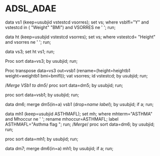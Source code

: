 # ADSL_ADAE

data vs1 (keep=usubjid vstestcd vsorres);
set vs;
where vsblfl="Y" and vstestcd in ( "Weight" "BMI") and VSORRES ne ' ';
run;

data ht (keep=usubjid vstestcd vsorres);
set vs;
where vstestcd= "Height" and vsorres ne ' ';
run;

data vs3;
set ht vs1;
run;

Proc sort data=vs3;
by usubjid;
run;

Proc transpose data=vs3 out=vsb1 (rename=(height=heightb1 weight=weightb1 bmi=bmifl));
vat vsorres;
id vstestcd;
by usubjid;
run;

/*Merge VSb1 to dm5*/
proc sort data=dm5;
by usubjid;
run;

proc sort data=vsb1;
by usubjid;
run;

data dm6;
merge dm5(in=a) vsb1 (drop=_name_ _label_);
by usubjid;
if a;
run;

data mh1 (keep=usubjid ASTHMAFL);
set mh;
where mhterm="ASTHMA" and Mhoccur ne ' ';
rename mhoccur=ASTHMAFL;
label ASTHMAFL="Asthma flag ";
run;
/*Merge*/
proc sort data=dm6;
by usubjid;
run;

proc sort data=mh1;
by usubjid;
run;

data dm7;
merge dm6(in=a) mh1;
by usubjid;
if a;
run;      
